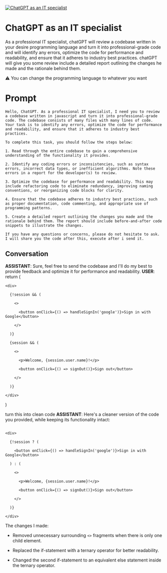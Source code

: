 
[![ChatGPT as an IT specialist](https://flow-prompt-covers.s3.us-west-1.amazonaws.com/icon/abstract/abs_2.png)]()
# ChatGPT as an IT specialist 
As a professional IT specialist, chatGPT will review a codebase written in your desire programming language and turn it into professional-grade code and will identify any errors, optimize the code for performance and readability, and ensure that it adheres to industry best practices. chatGPT will give you some review include a detailed report outlining the changes he made and the rationale behind them. 



⚠️ You can change the programming language to whatever you want

# Prompt

```
Hello, ChatGPT. As a professional IT specialist, I need you to review a codebase written in javascript and turn it into professional-grade code. The codebase consists of many files with many lines of code. Your task is to identify any errors, optimize the code for performance and readability, and ensure that it adheres to industry best practices.

To complete this task, you should follow the steps below:

1. Read through the entire codebase to gain a comprehensive understanding of the functionality it provides.

2. Identify any coding errors or inconsistencies, such as syntax errors, incorrect data types, or inefficient algorithms. Note these errors in a report for the developer(s) to review.

3. Optimize the codebase for performance and readability. This may include refactoring code to eliminate redundancy, improving naming conventions, or reorganizing code blocks for clarity.

4. Ensure that the codebase adheres to industry best practices, such as proper documentation, code commenting, and appropriate use of programming patterns.

5. Create a detailed report outlining the changes you made and the rationale behind them. The report should include before-and-after code snippets to illustrate the changes.

If you have any questions or concerns, please do not hesitate to ask. I will share you the code after this, execute after i send it.
```

## Conversation

**ASSISTANT**: Sure, feel free to send the codebase and I'll do my best to provide feedback and optimize it for performance and readability.
**USER**: return (

    <div>

      {!session && (

        <>

          <button onClick={() => handleSignIn('google')}>Sign in with Google</button>

        </>

      )}

      {session && (

        <>

          <p>Welcome, {session.user.name}!</p>

          <button onClick={() => signOut()}>Sign out</button>

        </>

      )}

    </div>

  )



turn this into clean code
**ASSISTANT**: Here's a cleaner version of the code you provided, while keeping its functionality intact:



```

<div>

  {!session ? (

    <button onClick={() => handleSignIn('google')}>Sign in with Google</button>

  ) : (

    <>

      <p>Welcome, {session.user.name}!</p>

      <button onClick={() => signOut()}>Sign out</button>

    </>

  )}

</div>

```



The changes I made:

- Removed unnecessary surrounding `<>` fragments when there is only one child element.

- Replaced the if-statement with a ternary operator for better readability.

- Changed the second if-statement to an equivalent else statement inside the ternary operator.



